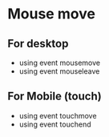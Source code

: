 # Mouse move

## For desktop
* using event mousemove
* using event mouseleave

## For Mobile (touch)
* using event touchmove
* using event touchend